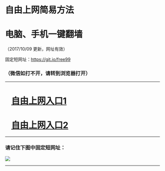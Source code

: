 ﻿# 自由上网简易方法

# 电脑、手机一键翻墙

（2017/10/09 更新，网址有效）

固定短网址：https://git.io/free99

### （微信如打不开，请转到浏览器打开）


***





# &nbsp;&nbsp; <a href="http://ft1766721242.fwq-tz-1001.info/fwqtz01.html?t=100900122174 " target="_blank">自由上网入口1</a>
# &nbsp;&nbsp; <a href="http://ft1181022950.fwq-tz-1002.info/fwqtz02.html?t=100900123076 " target="_blank">自由上网入口2</a>
***

### 请记住下图中固定短网址：

<img src="https://s3-us-west-2.amazonaws.com/fwq-1001/yjfq-20170905okok.png" /> 


***

